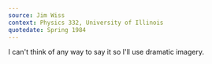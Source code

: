 ```yaml
---
source: Jim Wiss
context: Physics 332, University of Illinois
quotedate: Spring 1984
---
```

I can't think of any way to say it so I'll use dramatic imagery.
